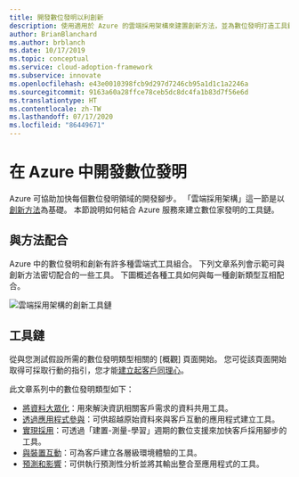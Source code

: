 ```yaml
---
title: 開發數位發明以利創新
description: 使用適用於 Azure 的雲端採用架構來建置創新方法，並為數位發明打造工具鏈。
author: BrianBlanchard
ms.author: brblanch
ms.date: 10/17/2019
ms.topic: conceptual
ms.service: cloud-adoption-framework
ms.subservice: innovate
ms.openlocfilehash: e43e0010398fcb9d297d7246cb95a1d1c1a2246a
ms.sourcegitcommit: 9163a60a28ffce78ceb5dc8dc4fa1b83d7f56e6d
ms.translationtype: HT
ms.contentlocale: zh-TW
ms.lasthandoff: 07/17/2020
ms.locfileid: "86449671"
---
```

# <a name="develop-digital-inventions-in-azure"></a>在 Azure 中開發數位發明

Azure 可協助加快每個數位發明領域的開發腳步。 「雲端採用架構」這一節是以[創新方法](../considerations/index.md)為基礎。 本節說明如何結合 Azure 服務來建立數位家發明的工具鏈。

## <a name="alignment-to-the-methodology"></a>與方法配合

Azure 中的數位發明和創新有許多種雲端式工具組合。 下列文章系列會示範可與創新方法密切配合的一些工具。 下圖概述各種工具如何與每一種創新類型互相配合。

![雲端採用架構的創新工具鏈](../../_images/innovate/innovate-toolchain.png)

## <a name="toolchain"></a>工具鏈

從與您測試假設所需的數位發明類型相關的 [概觀] 頁面開始。 您可從該頁面開始取得可採取行動的指引，您才能[建立起客戶同理心](../considerations/build.md)。

此文章系列中的數位發明類型如下：

- [將資料大眾化](./data.md)：用來解決資訊相關客戶需求的資料共用工具。
- [透過應用程式參與](./apps.md)：可供超越原始資料來與客戶互動的應用程式建立工具。
- [實現採用](./ci-cd.md)：可透過「建置-測量-學習」週期的數位支援來加快客戶採用腳步的工具。
- [與裝置互動](./devices.md)：可為客戶建立各層級環境體驗的工具。
- [預測和影響](./predict.md)：可供執行預測性分析並將其輸出整合至應用程式的工具。
